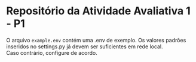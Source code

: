 # Repositório da Atividade Avaliativa 1 - P1

O arquivo `example.env` contém uma .env de exemplo. Os valores padrões inseridos no settings.py já devem ser suficientes em rede local.  
Caso contrário, configure de acordo.
